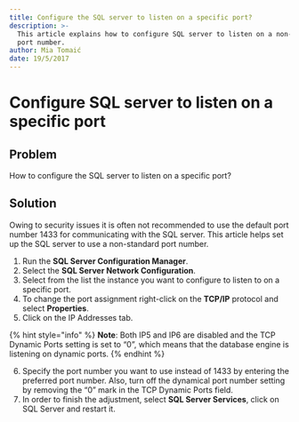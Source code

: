 ```yaml
---
title: Configure the SQL server to listen on a specific port?
description: >-
  This article explains how to configure SQL server to listen on a non-standard
  port number.
author: Mia Tomaić
date: 19/5/2017
---
```


# Configure SQL server to listen on a specific port

## Problem

How to configure the SQL server to listen on a specific port?

## Solution

Owing to security issues it is often not recommended to use the default port number 1433 for communicating with the SQL server. This article helps set up the SQL server to use a non-standard port number.

1. Run the **SQL Server Configuration Manager**.  
2. Select the **SQL Server Network Configuration**.  
3. Select from the list the instance you want to configure to listen to on a specific port.  
4. To change the port assignment right-click on the **TCP/IP** protocol and select **Properties**.  
5. Click on the IP Addresses tab.

{% hint style="info" %}
**Note**: Both IP5 and IP6 are disabled and the TCP Dynamic Ports setting is set to “0”, which means that the database engine is listening on dynamic ports.
{% endhint %}

6. Specify the port number you want to use instead of 1433 by entering the preferred port number. Also,                     turn off the dynamical port number setting by removing the “0” mark in the TCP Dynamic Ports field.  
7. In order to finish the adjustment, select **SQL Server Services**, click on SQL Server and restart it.

